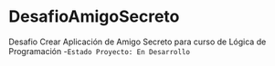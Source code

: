 # DesafioAmigoSecreto
Desafio Crear Aplicación de Amigo Secreto para curso de Lógica de Programación
  -```Estado Proyecto: En Desarrollo```
